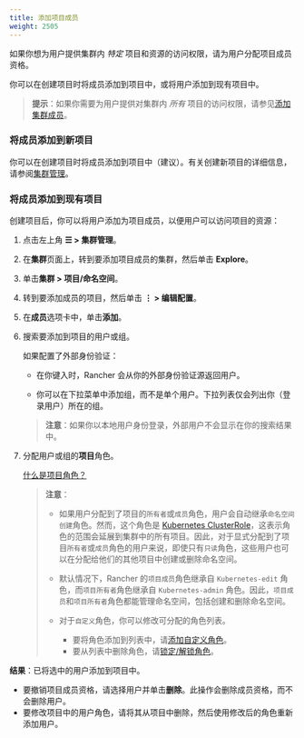 ```yaml
---
title: 添加项目成员
weight: 2505
---
```


如果你想为用户提供集群内 _特定_ 项目和资源的访问权限，请为用户分配项目成员资格。

你可以在创建项目时将成员添加到项目中，或将用户添加到现有项目中。

> **提示**：如果你需要为用户提供对集群内 _所有_ 项目的访问权限，请参见[添加集群成员]({{<baseurl>}}/rancher/v2.6/en/admin-settings/rbac/cluster-project-roles/)。

### 将成员添加到新项目

你可以在创建项目时将成员添加到项目中（建议）。有关创建新项目的详细信息，请参阅[集群管理]({{<baseurl>}}/rancher/v2.6/en/cluster-admin/projects-and-namespaces/)。

### 将成员添加到现有项目

创建项目后，你可以将用户添加为项目成员，以便用户可以访问项目的资源：

1. 点击左上角 **☰ > 集群管理**。
1. 在**集群**页面上，转到要添加项目成员的集群，然后单击 **Explore**。
1. 单击**集群 > 项目/命名空间**。
1. 转到要添加成员的项目，然后单击 **⋮ > 编辑配置**。
1. 在**成员**选项卡中，单击**添加**。
1. 搜索要添加到项目的用户或组。

   如果配置了外部身份验证：

   - 在你键入时，Rancher 会从你的外部身份验证源返回用户。

   - 你可以在下拉菜单中添加组，而不是单个用户。下拉列表仅会列出你（登录用户）所在的组。

   > **注意**：如果你以本地用户身份登录，外部用户不会显示在你的搜索结果中。

1. 分配用户或组的**项目**角色。

   [什么是项目角色？]({{<baseurl>}}/rancher/v2.6/en/admin-settings/rbac/cluster-project-roles/)

   > **注意**：
   >
   > - 如果用户分配到了项目的`所有者`或`成员`角色，用户会自动继承`命名空间创建`角色。然而，这个角色是 [Kubernetes ClusterRole](https://kubernetes.io/docs/reference/access-authn-authz/rbac/#role-and-clusterrole)，这表示角色的范围会延展到集群中的所有项目。因此，对于显式分配到了项目`所有者`或`成员`角色的用户来说，即使只有`只读`角色，这些用户也可以在分配给他们的其他项目中创建或删除命名空间。
   >
   > - 默认情况下，Rancher 的`项目成员`角色继承自 `Kubernetes-edit` 角色，而`项目所有者`角色继承自 `Kubernetes-admin` 角色。因此，`项目成员`和`项目所有者`角色都能管理命名空间，包括创建和删除命名空间。
   >
   > - 对于`自定义`角色，你可以修改可分配的角色列表。
   >
   >   - 要将角色添加到列表中，请[添加自定义角色]({{<baseurl>}}/rancher/v2.6/en/admin-settings/rbac/default-custom-roles)。
   >   - 要从列表中删除角色，请[锁定/解锁角色]({{<baseurl>}}/rancher/v2.6/en/admin-settings/rbac/locked-roles/)。

**结果**：已将选中的用户添加到项目中。

- 要撤销项目成员资格，请选择用户并单击**删除**。此操作会删除成员资格，而不会删除用户。
- 要修改项目中的用户角色，请将其从项目中删除，然后使用修改后的角色重新添加用户。
